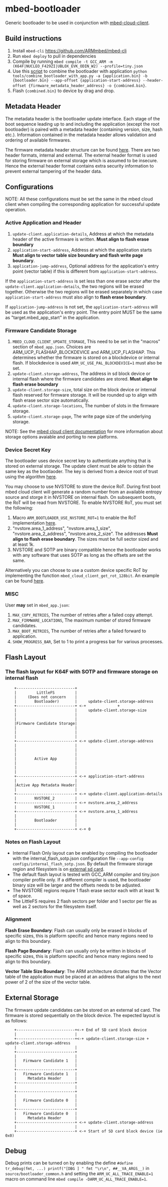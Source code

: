 # mbed-bootloader

Generic bootloader to be used in conjunction with [mbed-cloud-client](https://github.com/ARMmbed/mbed-cloud-client).

## Build instructions

1. Install `mbed-cli` https://github.com/ARMmbed/mbed-cli
1. Run `mbed deploy` to pull in dependencies
1. Compile by running `mbed compile -t GCC_ARM -m (K64F|NUCLEO_F429ZI|UBLOX_EVK_ODIN_W2) --profile=tiny.json`
1. Use this [script](https://github.com/ARMmbed/mbed-cloud-client-example/blob/master/tools/combine_bootloader_with_app.py) to combine the bootloader with application `python tools/combine_bootloader_with_app.py -a {application.bin} -b {bootloader.bin} --app-offset {application-start-address} --header-offset {firmware_metadata_header_address} -o {combined.bin}`.
1. Flash `{combined.bin}` to device by drag and drop.

## Metadata Header

The metadata header is the bootloader update interface. Each stage of the boot sequence leading up to and including the application (except the root bootloader) is paired with a metadata header (containing version, size, hash etc.). Information contained in the metadata header allows validation and ordering of available firmwares.

The firmware metadata header structure can be found [here](https://github.com/ARMmbed/mbed-cloud-client/blob/master/update-client-hub/modules/common/update-client-common/arm_uc_metadata_header_v2.h). There are two header formats, internal and external. The external header format is used for storing firmware on external storage which is assumed to be insecure. Hence the external header format contains extra security information to prevent external tampering of the header data.

## Configurations

NOTE: All these configurations must be set the same in the mbed cloud client when compiling the corresponding application for successful update operation.

### Active Application and Header

1. `update-client.application-details`, Address at which the metadata header of the active firmware is written. **Must align to flash erase boundary**
1. `application-start-address`, Address at which the application starts **Must align to vector table size boundary and flash write page boundary**.
1. `application-jump-address`, Optional address for the application's entry point (vector table) if this is different from `application-start-address`.

If the `application-start-address` is set less than one erase sector after the `update-client.application-details`, the two regions will be erased together. Otherwise the two regions will be erased separately in which case `application-start-address` must also align to **flash erase boundary**.

If `application-jump-address` is not set, the `application-start-address` will be used as the application's entry point. The entry point MUST be the same as "target.mbed_app_start" in the application.

### Firmware Candidate Storage

1. `MBED_CLOUD_CLIENT_UPDATE_STORAGE`, This need to be set in the "macros" section of `mbed_app.json`. Choices are ARM_UCP_FLASHIAP_BLOCKDEVICE and ARM_UCP_FLASHIAP. This determines whether the firmware is stored on a blockdevice or internal flash. If blockdevice is used `ARM_UC_USE_PAL_BLOCKDEVICE=1` must also be set. 
1. `update-client.storage-address`, The address in sd block device or internal flash where the firmware candidates are stored. **Must align to flash erase boundary**
1. `update-client.storage-size`, total size on the block device or internal flash reserved for firmware storage. It will be rounded up to align with flash erase sector size automatically.
1. `update-client.storage-locations`, The number of slots in the firmware storage.
1. `update-client.storage-page`, The write page size of the underlying storage.

NOTE: See the [mbed cloud client documentation](https://cloud.mbed.com/docs/current/porting/update-k64f-port.html) for more information about storage options avaiable and porting to new platforms.

### Device Secret Key

The bootloader uses device secret key to authenticate anything that is stored on external storage. The update client must be able to obtain the same key as the bootlaoder. The key is derived from a device root of trust using the algorithm [here](https://github.com/ARMmbed/mbed-cloud-client/blob/master/update-client-hub/modules/common/source/arm_uc_crypto.c#L401).

You may choose to use NVSTORE to store the device RoT. During first boot mbed cloud client will generate a random number from an available entropy source and storge it in NVSTORE on internal flash. On subsequent boots, the RoT will be read from NVSTORE. To enable NVSTORE RoT, you must set the following:
1. Macro `ARM_BOOTLOADER_USE_NVSTORE_ROT=1` to enable the RoT implementation [here](https://github.com/ARMmbed/mbed-bootloader/blob/master/source/nvstore_rot.cpp).
1. "nvstore.area_1_address", "nvstore.area_1_size", "nvstore.area_2_address", "nvstore.area_2_size". The addresses **Must align to flash erase boundary**. The sizes must be full sector sized and at least 1k.
1. NVSTORE and SOTP are binary compatible hence the bootloader works with any software that uses SOTP as long as the offsets are set the same.

Alternatively you can choose to use a custom device specific RoT by implementing the function `mbed_cloud_client_get_rot_128bit`. An example can be found [here](https://github.com/ARMmbed/mbed-bootloader-internal/blob/master/source/example_insecure_rot.c#L40).

### MISC

User **may** set in `mbed_app.json`:
1. `MAX_COPY_RETRIES`, The number of retries after a failed copy attempt.
1. `MAX_FIRMWARE_LOCATIONS`, The maximum number of stored firmware candidates.
1. `MAX_BOOT_RETRIES`, The number of retries after a failed forward to application.
1. `SHOW_PROGRESS_BAR`, Set to 1 to print a progress bar for various processes.

## Flash Layout

### The flash layout for K64F with SOTP and firmware storage on internal flash

```
    +--------------------------+
    |         LittleFS         |
    |     (Does not concern    |
    |        Bootloader)       |     update-client.storage-address
    +--------------------------+ <-+              +
    |                          |     update-client.storage-size
    |                          |
    |                          |
    |Firmware Candidate Storage|
    |                          |
    |                          |
    |                          |
    +--------------------------+ <-+ update-client.storage-address
    |                          |
    |                          |
    |                          |
    |        Active App        |
    |                          |
    |                          |
    |                          |
    +--------------------------+ <-+ application-start-address
    |                          |
    |Active App Metadata Header|
    |                          |
    +--------------------------+ <-+ update-client.application-details
    |        NVSTORE_2         |
    +--------------------------+ <-+ nvstore.area_2_address
    |        NVSTORE_1         |
    +--------------------------+ <-+ nvstore.area_1_address
    |                          |
    |        Bootloader        |
    |                          |
    +--------------------------+ <-+ 0
```

### Notes on Flash Layout

- Internal Flash Only layout can be enabled by compiling the bootloader with the internal_flash_sotp.json configuration file `--app-config configs/internal_flash_sotp.json`. By default the firmware storage region and filesystem is on [external sd card](#external-storage).
- The default flash layout is tested with GCC_ARM compiler and tiny.json compiler profile only. If a different compiler is used, the bootloader binary size will be larger and the offsets needs to be adjusted.
- The NVSTORE regions require 1 flash erase sector each with at least 1k of space.
- The LittleFS requires 2 flash sectors per folder and 1 sector per file as well as 2 sectors for the filesystem itself.

### Alignment

**Flash Erase Boundary**: Flash can usually only be erased in blocks of specific sizes, this is platform specific and hence many regions need to align to this boundary.

**Flash Page Boundary**: Flash can usually only be written in blocks of specific sizes, this is platform specific and hence many regions need to align to this boundary.

**Vector Table Size Boundary**: The ARM architecture dictates that the Vector table of the application must be placed at an address that aligns to the next power of 2 of the size of the vector table.

## External Storage

The firmware update candidates can be stored on an external sd card. The firmware is stored sequentially on the block device. The expected layout is as follows:
```
    +--------------------------+<-+ End of SD card block device
    |                          |
    +--------------------------+<-+ update-client.storage-size + update-client.storage-address
    |                          |
    +--------------------------+
    |                          |
    |   Firmware Candidate 1   |
    |                          |
    +--------------------------+
    |   Firmware Candidate 1   |
    |     Metadata Header      |
    +--------------------------+
    |                          |
    +--------------------------+
    |                          |
    |   Firmware Candidate 0   |
    |                          |
    +--------------------------+
    |   Firmware Candidate 0   |
    |     Metadata Header      |
    +--------------------------+ <-+ update-client.storage-address
    |                          |
    +--------------------------+ <-+ Start of SD card block device (ie 0x0)
```

## Debug

Debug prints can be turned on by enabling the define `#define tr_debug(fmt, ...) printf("[DBG ] " fmt "\r\n", ##__VA_ARGS__)` in `source/bootloader_common.h` and setting the `ARM_UC_ALL_TRACE_ENABLE=1` macro on command line `mbed compile -DARM_UC_ALL_TRACE_ENABLE=1`.
